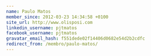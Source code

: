 ```yaml
---
name: Paulo Matos
member_since: 2012-03-23 14:34:58 +0100
site_url: http://www.olisposi.com
linkedin_username: pjtmatos
facebook_username: pjtmatos
gravatar_email_hash: f551dede02f14406d0682e54d2b2cdfc
redirect_from: /membro/paulo-matos/
---
```

